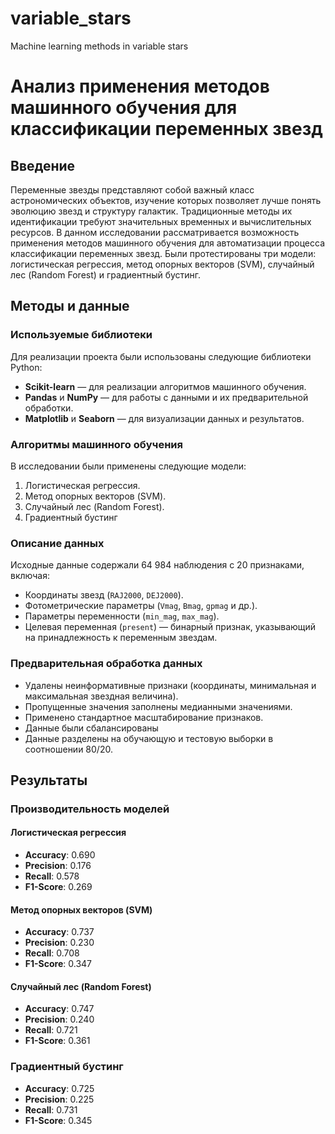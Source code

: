 # variable_stars
Machine learning methods in variable stars

# Анализ применения методов машинного обучения для классификации переменных звезд

## Введение

Переменные звезды представляют собой важный класс астрономических объектов, изучение которых позволяет лучше понять эволюцию звезд и структуру галактик. Традиционные методы их идентификации требуют значительных временных и вычислительных ресурсов. В данном исследовании рассматривается возможность применения методов машинного обучения для автоматизации процесса классификации переменных звезд. Были протестированы три модели: логистическая регрессия, метод опорных векторов (SVM), случайный лес (Random Forest) и градиентный бустинг.

## Методы и данные

### Используемые библиотеки
Для реализации проекта были использованы следующие библиотеки Python:
- **Scikit-learn** — для реализации алгоритмов машинного обучения.
- **Pandas** и **NumPy** — для работы с данными и их предварительной обработки.
- **Matplotlib** и **Seaborn** — для визуализации данных и результатов.

### Алгоритмы машинного обучения
В исследовании были применены следующие модели:
1. Логистическая регрессия.
2. Метод опорных векторов (SVM).
3. Случайный лес (Random Forest).
4. Градиентный бустинг

### Описание данных
Исходные данные содержали 64 984 наблюдения с 20 признаками, включая:
- Координаты звезд (`RAJ2000`, `DEJ2000`).
- Фотометрические параметры (`Vmag`, `Bmag`, `gpmag` и др.).
- Параметры переменности (`min_mag`, `max_mag`).
- Целевая переменная (`present`) — бинарный признак, указывающий на принадлежность к переменным звездам.

### Предварительная обработка данных
- Удалены неинформативные признаки (координаты, минимальная и максимальная звездная величина).
- Пропущенные значения заполнены медианными значениями.
- Применено стандартное масштабирование признаков.
- Данные были сбалансированы
- Данные разделены на обучающую и тестовую выборки в соотношении 80/20.

## Результаты

### Производительность моделей

#### Логистическая регрессия
- **Accuracy**: 0.690  
- **Precision**: 0.176  
- **Recall**: 0.578  
- **F1-Score**: 0.269  


#### Метод опорных векторов (SVM)
- **Accuracy**: 0.737  
- **Precision**: 0.230  
- **Recall**: 0.708  
- **F1-Score**: 0.347    


#### Случайный лес (Random Forest)
- **Accuracy**: 0.747  
- **Precision**: 0.240  
- **Recall**: 0.721  
- **F1-Score**: 0.361     

### Градиентный бустинг
- **Accuracy**: 0.725  
- **Precision**: 0.225  
- **Recall**: 0.731
- **F1-Score**: 0.345    
